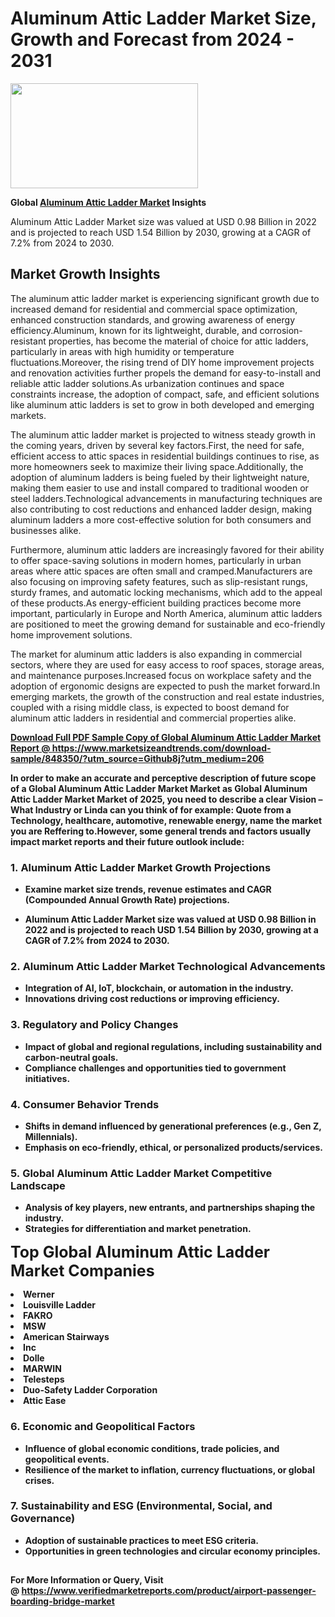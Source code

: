 <H1>Aluminum Attic Ladder Market Size, Growth and Forecast from 2024 - 2031</H1><img class="aligncenter size-medium wp-image-584254" src="https://thirdeyenews.in/wp-content/uploads/2024/09/Global-Market-Research-300x168.jpeg" alt="" width="300" height="168" /><p><strong>Global&nbsp;<a href="https://www.marketsizeandtrends.com/download-sample/848350/?utm_source=Github8j?utm_medium=206">Aluminum Attic Ladder Market</a> Insights</strong></p><p>Aluminum Attic Ladder Market size was valued at USD 0.98 Billion in 2022 and is projected to reach USD 1.54 Billion by 2030, growing at a CAGR of 7.2% from 2024 to 2030.</p><p><h2>Market Growth Insights</h2> <p>The aluminum attic ladder market is experiencing significant growth due to increased demand for residential and commercial space optimization, enhanced construction standards, and growing awareness of energy efficiency.Aluminum, known for its lightweight, durable, and corrosion-resistant properties, has become the material of choice for attic ladders, particularly in areas with high humidity or temperature fluctuations.Moreover, the rising trend of DIY home improvement projects and renovation activities further propels the demand for easy-to-install and reliable attic ladder solutions.As urbanization continues and space constraints increase, the adoption of compact, safe, and efficient solutions like aluminum attic ladders is set to grow in both developed and emerging markets.</p> <p><strong><a href="download_sample_link"></a></strong></p> <p>The aluminum attic ladder market is projected to witness steady growth in the coming years, driven by several key factors.First, the need for safe, efficient access to attic spaces in residential buildings continues to rise, as more homeowners seek to maximize their living space.Additionally, the adoption of aluminum ladders is being fueled by their lightweight nature, making them easier to use and install compared to traditional wooden or steel ladders.Technological advancements in manufacturing techniques are also contributing to cost reductions and enhanced ladder design, making aluminum ladders a more cost-effective solution for both consumers and businesses alike.</p> <p>Furthermore, aluminum attic ladders are increasingly favored for their ability to offer space-saving solutions in modern homes, particularly in urban areas where attic spaces are often small and cramped.Manufacturers are also focusing on improving safety features, such as slip-resistant rungs, sturdy frames, and automatic locking mechanisms, which add to the appeal of these products.As energy-efficient building practices become more important, particularly in Europe and North America, aluminum attic ladders are positioned to meet the growing demand for sustainable and eco-friendly home improvement solutions.</p> <p>The market for aluminum attic ladders is also expanding in commercial sectors, where they are used for easy access to roof spaces, storage areas, and maintenance purposes.Increased focus on workplace safety and the adoption of ergonomic designs are expected to push the market forward.In emerging markets, the growth of the construction and real estate industries, coupled with a rising middle class, is expected to boost demand for aluminum attic ladders in residential and commercial properties alike.</p> <p><strong><a href="get_more_link"></p><p><span class=""><strong>Download Full PDF Sample Copy of Global Aluminum Attic Ladder Market Report</strong> @ <a href="https://www.marketsizeandtrends.com/download-sample/848350/?utm_source=Github8j?utm_medium=206" target="_blank">https://www.marketsizeandtrends.com/download-sample/848350/?utm_source=Github8j?utm_medium=206</a></span></p><p>In order to make an accurate and perceptive description of future scope of a Global&nbsp;Aluminum Attic Ladder Market Market as Global&nbsp;Aluminum Attic Ladder Market Market of 2025, you need to describe a clear Vision &ndash; What Industry or Linda can you think of for example: Quote from a Technology, healthcare, automotive, renewable energy, name the market you are Reffering to.However, some general trends and factors usually impact market reports and their future outlook include:</p><h3>1.&nbsp;<strong>Aluminum Attic Ladder Market Growth Projections</strong></h3><ul><li>Examine market size trends, revenue estimates and CAGR (Compounded Annual Growth Rate) projections.</li><li><p>Aluminum Attic Ladder Market size was valued at USD 0.98 Billion in 2022 and is projected to reach USD 1.54 Billion by 2030, growing at a CAGR of 7.2% from 2024 to 2030.</p></li></ul><h3>2.&nbsp;<strong>Aluminum Attic Ladder Market Technological Advancements</strong></h3><ul><li>Integration of AI, IoT, blockchain, or automation in the industry.</li><li>Innovations driving cost reductions or improving efficiency.</li></ul><h3>3.&nbsp;<strong>Regulatory and Policy Changes</strong></h3><ul><li>Impact of global and regional regulations, including sustainability and carbon-neutral goals.</li><li>Compliance challenges and opportunities tied to government initiatives.</li></ul><h3>4.&nbsp;<strong>Consumer Behavior Trends</strong></h3><ul><li>Shifts in demand influenced by generational preferences (e.g., Gen Z, Millennials).</li><li>Emphasis on eco-friendly, ethical, or personalized products/services.</li></ul><h3>5.&nbsp;<strong>Global Aluminum Attic Ladder Market Competitive Landscape</strong></h3><ul><li>Analysis of key players, new entrants, and partnerships shaping the industry.</li><li>Strategies for differentiation and market penetration.</li></ul><p data-pm-slice="1 1 []"><span style="color: inherit; font-family: inherit; font-size: 25px;">Top Global Aluminum Attic Ladder Market Companies</span></p><div class="" data-test-id=""><p><li>Werner</li><li> Louisville Ladder</li><li> FAKRO</li><li> MSW</li><li> American Stairways</li><li> Inc</li><li> Dolle</li><li> MARWIN</li><li> Telesteps</li><li> Duo-Safety Ladder Corporation</li><li> Attic Ease</li></p></div><h3>6.&nbsp;<strong>Economic and Geopolitical Factors</strong></h3><ul><li>Influence of global economic conditions, trade policies, and geopolitical events.</li><li>Resilience of the market to inflation, currency fluctuations, or global crises.</li></ul><h3>7.&nbsp;<strong>Sustainability and ESG (Environmental, Social, and Governance)</strong></h3><ul><li>Adoption of sustainable practices to meet ESG criteria.</li><li>Opportunities in green technologies and circular economy principles.</li></ul><h2><strong style="font-size: 14px;">For More Information or Query, Visit @&nbsp;</strong><a style="background-color: #ffffff; font-size: 14px;" href="https://www.marketsizeandtrends.com/report/aluminum-attic-ladder-market/" target="_blank">https://www.verifiedmarketreports.com/product/airport-passenger-boarding-bridge-market</a></h2>